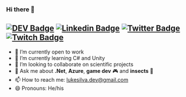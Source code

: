### Hi there 👋

[![DEV Badge](https://img.shields.io/badge/-DEV.to-000?style=flat-square&logo=dev.to&logoColor=white&link=https://dev.to/lukesilva_dev)](https://dev.to/madebyluque)
[![Linkedin Badge](https://img.shields.io/badge/-LinkedIn-blue?style=flat-square&logo=Linkedin&logoColor=white&link=https://www.linkedin.com/in/lukelima/)](https://www.linkedin.com/in/lukelima/)
[![Twitter Badge](https://img.shields.io/badge/-Twitter-1ca0f1?style=flat-square&labelColor=1ca0f1&logo=twitter&logoColor=white&link=https://twitter.com/madebyluque)](https://twitter.com/madebyluque)
[![Twitch Badge](https://img.shields.io/badge/-Twitch-9146FF??style=flat-square&labelColor=9146FF&logo=twitch&logoColor=white&link=https://twitch.com/madebyluque)](https://twitch.com/madebyluque)
---

- 🔭 I’m currently open to work
- 🌱 I’m currently learning C# and Unity
- 👯 I’m looking to collaborate on scientific projects
- 💬 Ask me about **.Net**, **Azure**, **game dev** 🎮 and **insects** 🐝 
- 📫 How to reach me: lukesilva.dev@gmail.com
- 😄 Pronouns: He/his

